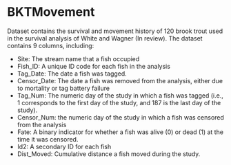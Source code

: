 # BKTMovement
Dataset contains the survival and movement history of 120 brook trout used in the survival analysis of White and Wagner (In review). The dataset contains 9 columns, including:
-	Site: The stream name that a fish occupied
-	Fish_ID: A unique ID code for each fish in the analysis
-	Tag_Date: The date a fish was tagged. 
-	Censor_Date: The date a fish was removed from the analysis, either due to mortality or tag battery failure
-	Tag_Num: The numeric day of the study in which a fish was tagged (i.e., 1 corresponds to the first day of the study, and 187 is the last day of the study). 
-	Censor_Num: the numeric day of the study in which a fish was censored from the analysis
-	Fate: A binary indicator for whether a fish was alive (0) or dead (1) at the time it was censored.
-	Id2: A secondary ID for each fish 
-	Dist_Moved: Cumulative distance a fish moved during the study.  
